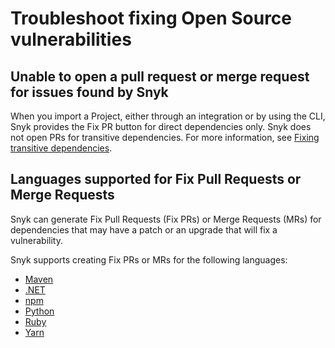 # Troubleshoot fixing Open Source vulnerabilities

## Unable to open a pull request or merge request for issues found by Snyk

When you import a Project, either through an integration or by using the CLI, Snyk provides the Fix PR button for direct dependencies only. Snyk does not open PRs for transitive dependencies. For more information, see [Fixing transitive dependencies](vulnerability-fix-types.md#fixing-transitive-dependencies).

## Languages supported for Fix Pull Requests or Merge Requests

Snyk can generate Fix Pull Requests (Fix PRs) or Merge Requests (MRs) for dependencies that may have a patch or an upgrade that will fix a vulnerability.

Snyk supports creating Fix PRs or MRs for the following languages:

* [Maven](../../supported-languages-and-frameworks/java-and-kotlin/snyk-for-java-developers.md#maven)
* [.NET](../../supported-languages-and-frameworks/.net/)
* [npm](../../supported-languages-and-frameworks/javascript/snyk-for-javascript-node.js-developers.md#npm)
* [Python](../../supported-languages-and-frameworks/python.md)
* [Ruby](../../supported-languages-and-frameworks/ruby.md)
* [Yarn](../../supported-languages-and-frameworks/javascript/snyk-for-javascript-node.js-developers.md#yarn)

